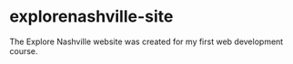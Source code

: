 # explorenashville-site
The Explore Nashville website was created for my first web development course. 

